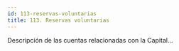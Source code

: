 ```yaml
---
id: 113-reservas-voluntarias
title: 113. Reservas voluntarias
---
```

Descripción de las cuentas relacionadas con la Capital...
